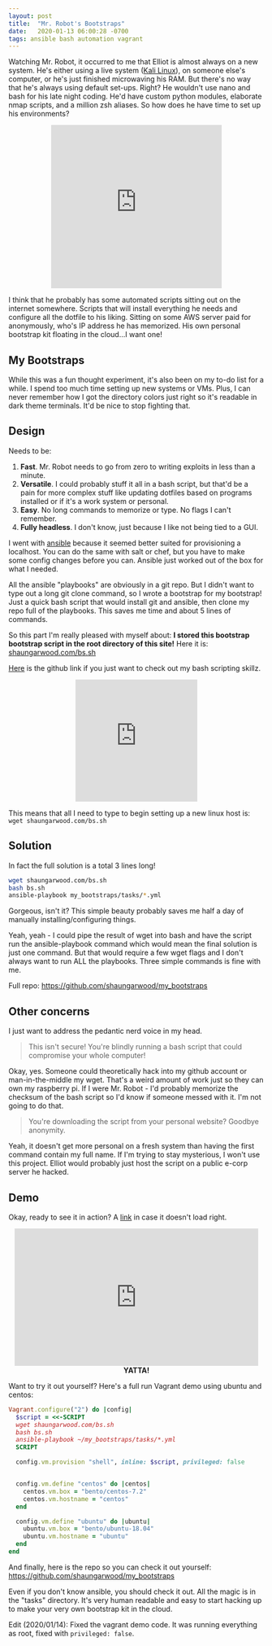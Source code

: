 ```yaml
---
layout: post
title:  "Mr. Robot's Bootstraps"
date:   2020-01-13 06:00:28 -0700
tags: ansible bash automation vagrant
---
```


Watching Mr. Robot, it occurred to me that Elliot is almost always on a new system. He's either using a live system ([Kali Linux](https://www.kali.org/)), on someone else's computer, or he's just finished microwaving his RAM. But there's no way that he's always using default set-ups. Right? He wouldn't use nano and bash for his late night coding. He'd have custom python modules, elaborate nmap scripts, and a million zsh aliases. So how does he have time to set up his environments?

<center>
  <iframe src="https://giphy.com/embed/ZKQpx4TYrxTtS" width="336" height="321" frameBorder="0" allowFullScreen>
  </iframe>
</center>

I think that he probably has some automated scripts sitting out on the internet somewhere. Scripts that will install everything he needs and configure all the dotfile to his liking. Sitting on some AWS server paid for anonymously, who's IP address he has memorized. His own personal bootstrap kit floating in the cloud...I want one!

## My Bootstraps

While this was a fun thought experiment, it's also been on my to-do list for a while. I spend too much time setting up new systems or VMs. Plus, I can never remember how I got the directory colors just right so it's readable in dark theme terminals. It'd be nice to stop fighting that.

## Design

Needs to be:
1. **Fast**. Mr. Robot needs to go from zero to writing exploits in less than a minute.
2. **Versatile**. I could probably stuff it all in a bash script, but that'd be a pain for more complex stuff like updating dotfiles based on programs installed or if it's a work system or personal.
3. **Easy**. No long commands to memorize or type. No flags I can't remember.
4. **Fully headless**. I don't know, just because I like not being tied to a GUI.

I went with [ansible](https://www.ansible.com/) because it seemed better suited for provisioning a localhost. You can do the same with salt or chef, but you have to make some config changes before you can. Ansible just worked out of the box for what I needed.

All the ansible "playbooks" are obviously in a git repo. But I didn't want to type out a long git clone command, so I wrote a bootstrap for my bootstrap! Just a quick bash script that would install git and ansible, then clone my repo full of the playbooks. This saves me time and about 5 lines of commands.

So this part I'm really pleased with myself about: **I stored this bootstrap bootstrap script in the root directory of this site!** Here it is:
<a href="https://shaungarwood.com/bs.sh">shaungarwood.com/bs.sh</a>

[Here](https://github.com/shaungarwood/my_bootstraps/blob/master/bin/initial-bootstrap.sh) is the github link if you just want to check out my bash scripting skillz.

<center>
  <iframe src="https://giphy.com/embed/146OLb5nrHt3Co" width="240" height="240" frameBorder="0" class="giphy-embed" allowFullScreen>
  </iframe>
</center>

This means that all I need to type to begin setting up a new linux host is:
```wget shaungarwood.com/bs.sh```

## Solution

In fact the full solution is a total 3 lines long!

```bash
wget shaungarwood.com/bs.sh
bash bs.sh
ansible-playbook my_bootstraps/tasks/*.yml
```

Gorgeous, isn't it? This simple beauty probably saves me half a day of manually installing/configuring things.

Yeah, yeah - I could pipe the result of wget into bash and have the script run the ansible-playbook command which would mean the final solution is just one command. But that would require a few wget flags and I don't always want to run ALL the playbooks. Three simple commands is fine with me.

Full repo:
<a href="https://github.com/shaungarwood/my_bootstraps">https://github.com/shaungarwood/my_bootstraps</a>

## Other concerns

I just want to address the pedantic nerd voice in my head.

> This isn't secure! You're blindly running a bash script that could compromise your whole computer!

Okay, yes. Someone could theoretically hack into my github account or man-in-the-middle my wget. That's a weird amount of work just so they can own my raspberry pi. If I were Mr. Robot - I'd probably memorize the checksum of the bash script so I'd know if someone messed with it. I'm not going to do that.

> You're downloading the script from your personal website? Goodbye anonymity.

Yeah, it doesn't get more personal on a fresh system than having the first command contain my full name. If I'm trying to stay mysterious, I won't use this project. Elliot would probably just host the script on a public e-corp server he hacked.

## Demo

Okay, ready to see it in action? A <a href="https://asciinema.org/a/oOVnonDr00420VksGn99HN8H9">link</a> in case it doesn't load right.

<center>
  <script id="asciicast-oOVnonDr00420VksGn99HN8H9" src="https://asciinema.org/a/oOVnonDr00420VksGn99HN8H9.js?speed=1.1&size=medium" async>
  </script>
</center>

<center>
  <iframe src="https://giphy.com/embed/RPwrO4b46mOdy" width="480" height="270" frameBorder="0" class="giphy-embed" allowFullScreen>
  </iframe>
</center>
<center><b>YATTA!</b></center>


Want to try it out yourself? Here's a full run Vagrant demo using ubuntu and centos:
```ruby
Vagrant.configure("2") do |config|
  $script = <<-SCRIPT
  wget shaungarwood.com/bs.sh
  bash bs.sh
  ansible-playbook ~/my_bootstraps/tasks/*.yml
  SCRIPT

  config.vm.provision "shell", inline: $script, privileged: false


  config.vm.define "centos" do |centos|
    centos.vm.box = "bento/centos-7.2"
    centos.vm.hostname = "centos"
  end

  config.vm.define "ubuntu" do |ubuntu|
    ubuntu.vm.box = "bento/ubuntu-18.04"
    ubuntu.vm.hostname = "ubuntu"
  end
end
```

And finally, here is the repo so you can check it out yourself:
<a href="https://github.com/shaungarwood/my_bootstraps">https://github.com/shaungarwood/my_bootstraps</a>

Even if you don't know ansible, you should check it out. All the magic is in the "tasks" directory. It's very human readable and easy to start hacking up to make your very own bootstrap kit in the cloud.

Edit (2020/01/14): Fixed the vagrant demo code. It was running everything as root, fixed with ```privileged: false```.

